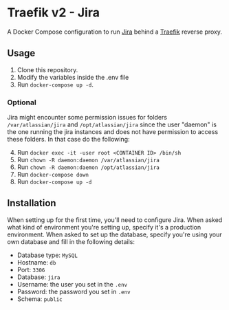 # Traefik v2 -  Jira

A Docker Compose configuration to run [Jira](https://www.atlassian.com/software/jira) behind a [Traefik](https://traefik.io/) reverse proxy.

## Usage

1. Clone this repository.
2. Modify the variables inside the .env file
3. Run `docker-compose up -d`.

### Optional
Jira might encounter some permission issues for folders `/var/atlassian/jira` and `/opt/atlassian/jira` since the user "daemon" is the one running the jira instances and does not have permission to access these folders. In that case do the following:

4. Run `docker exec -it -user root <CONTAINER ID> /bin/sh`
5. Run `chown -R daemon:daemon /var/atlassian/jira`
6. Run `chown -R daemon:daemon /opt/atlassian/jira`
7. Run `docker-compose down`
8. Run `docker-compose up -d`

## Installation

When setting up for the first time, you'll need to configure Jira. When asked what kind of environment you're setting up, specify it's a production environment. When asked to set up the database, specify you're using your own database and fill in the following details:
- Database type: `MySQL`
- Hostname: `db`
- Port: `3306`
- Database: `jira`
- Username: the user you set in the `.env`
- Password: the password you set in `.env`
- Schema: `public`

